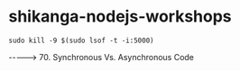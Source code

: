 # shikanga-nodejs-workshops

```
sudo kill -9 $(sudo lsof -t -i:5000)
```

----->  70. Synchronous Vs. Asynchronous Code
